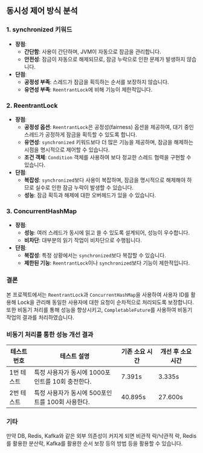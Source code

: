 ## 동시성 제어 방식 분석

### 1. synchronized 키워드

- **장점**:
    - **간단함**: 사용이 간단하며, JVM이 자동으로 잠금을 관리합니다.
    - **안전성**: 잠금이 자동으로 해제되므로, 잠금 누락으로 인한 문제가 발생하지 않습니다.
- **단점**:
    - **공정성 부족**: 스레드가 잠금을 획득하는 순서를 보장하지 않습니다.
    - **유연성 부족**: `ReentrantLock`에 비해 기능이 제한적입니다.

### 2. ReentrantLock

- **장점**:
  - **공정성 옵션**: `ReentrantLock`은 공정성(fairness) 옵션을 제공하여, 대기 중인 스레드가 공정하게 잠금을 획득할 수 있도록 합니다.
  - **유연성**: `synchronized` 키워드보다 더 많은 기능을 제공하며, 잠금을 해제하는 시점을 명시적으로 제어할 수 있습니다.
  - **조건 객체**: `Condition` 객체를 사용하여 보다 정교한 스레드 협력을 구현할 수 있습니다.
- **단점**:
  - **복잡성**: `synchronized`보다 사용이 복잡하며, 잠금을 명시적으로 해제해야 하므로 실수로 인한 잠금 누락이 발생할 수 있습니다.
  - **성능**: 잠금 획득과 해제에 대한 오버헤드가 있을 수 있습니다.

    
### 3. ConcurrentHashMap

- **장점**:
  - **성능**: 여러 스레드가 동시에 읽고 쓸 수 있도록 설계되어, 성능이 우수합니다.
  - **비차단**: 대부분의 읽기 작업이 비차단으로 수행됩니다.
- **단점**:
  - **복잡성**: 특정 상황에서는 `synchronized`보다 복잡할 수 있습니다.
  - **제한된 기능**: `ReentrantLock`이나 `synchronized`보다 기능이 제한적입니다.

### 결론

본 프로젝트에서는 `ReentrantLock`과 `ConcurrentHashMap`을 사용하여 사용자 ID를 활용해 Lock을 관리해 동일한 사용자에 대한 요청이 순차적으로 처리되도록 보장합니다. 
또한 비동기 처리를 통해 성능을 향상시키고, `CompletableFuture`를 사용하여 비동기 작업의 결과를 처리하였습니다.

### 비동기 처리를 통한 성능 개선 결과

| 테스트 번호 | 테스트 설명                                      | 기존 소요 시간 | 개선 후 소요 시간 |
|-------------|--------------------------------------------------|----------|------------------|
| 1번 테스트  | 특정 사용자가 동시에 1000포인트를 10회 충전한다. | 7.391s   | 3.335s           |
| 2번 테스트  | 특정 사용자가 동시에 500포인트를 100회 사용한다. | 40.895s  | 27.600s          |

### 기타
만약 DB, Redis, Kafka와 같은 외부 의존성이 커지게 되면 비관적 락/낙관적 락, Redis를 활용한 분산락, Kafka를 활용한 순서 보장 등의 방법 등을 활용할 수 있습니다.
